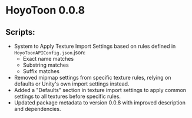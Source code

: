 # HoyoToon 0.0.8

## Scripts:

- System to Apply Texture Import Settings based on rules defined in `HoyoToonAPIConfig.json`.json:
  - Exact name matches
  - Substring matches
  - Suffix matches
- Removed mipmap settings from specific texture rules, relying on defaults or Unity's own import settings instead.
- Added a "Defaults" section in texture import settings to apply common settings to all textures before specific rules.
- Updated package metadata to version 0.0.8 with improved description and dependencies.
